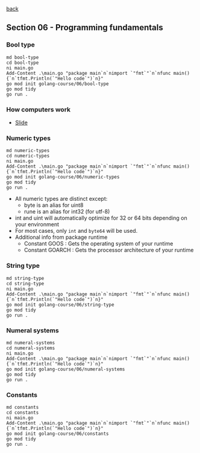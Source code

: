 [back](../LOCAL_NOTES.md)

## Section 06 - Programming fundamentals    
### Bool type
```
md bool-type
cd bool-type
ni main.go
Add-Content .\main.go "package main`n`nimport `"fmt`"`n`nfunc main() {`n`tfmt.Println(`"Hello code`")`n}"
go mod init golang-course/06/bool-type
go mod tidy
go run .
```
### How computers work
 - [Slide](../Section%2002%20-%20Course%20Overview/RESOURCES/003%2Bhow%2Bcomputers%2Bwork.pdf)
### Numeric types
```
md numeric-types
cd numeric-types
ni main.go
Add-Content .\main.go "package main`n`nimport `"fmt`"`n`nfunc main() {`n`tfmt.Println(`"Hello code`")`n}"
go mod init golang-course/06/numeric-types
go mod tidy
go run .
```
- All numeric types are distinct except:
    - byte is an alias for uint8
    - rune is an alias for int32 (for utf-8)
- int and uint will automatically optimize for 32 or 64 bits depending on your environment
- For most cases, only `int` and `byte64` will be used. 
- Additional info from package runtime
  - Constant GOOS : Gets the operating system of your runtime
  - Constant GOARCH : Gets the processor architecture of your runtime
### String type
```
md string-type
cd string-type
ni main.go
Add-Content .\main.go "package main`n`nimport `"fmt`"`n`nfunc main() {`n`tfmt.Println(`"Hello code`")`n}"
go mod init golang-course/06/string-type
go mod tidy
go run .
```
### Numeral systems
```
md numeral-systems
cd numeral-systems
ni main.go
Add-Content .\main.go "package main`n`nimport `"fmt`"`n`nfunc main() {`n`tfmt.Println(`"Hello code`")`n}"
go mod init golang-course/06/numeral-systems
go mod tidy
go run .
```
### Constants
```
md constants
cd constants
ni main.go
Add-Content .\main.go "package main`n`nimport `"fmt`"`n`nfunc main() {`n`tfmt.Println(`"Hello code`")`n}"
go mod init golang-course/06/constants
go mod tidy
go run .
```